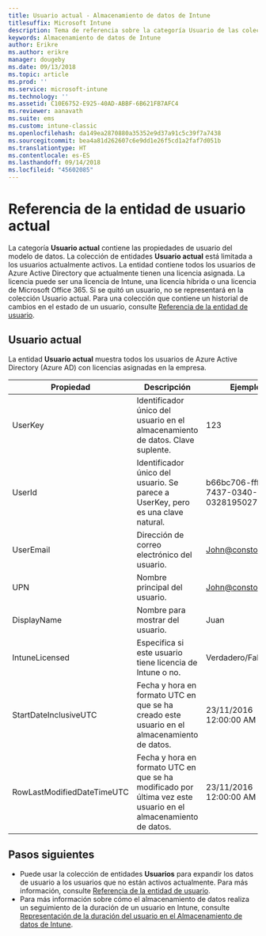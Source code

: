 ```yaml
---
title: Usuario actual - Almacenamiento de datos de Intune
titlesuffix: Microsoft Intune
description: Tema de referencia sobre la categoría Usuario de las colecciones de entidades de la API de Almacenamiento de datos de Intune.
keywords: Almacenamiento de datos de Intune
author: Erikre
ms.author: erikre
manager: dougeby
ms.date: 09/13/2018
ms.topic: article
ms.prod: ''
ms.service: microsoft-intune
ms.technology: ''
ms.assetid: C10E6752-E925-40AD-ABBF-6B621FB7AFC4
ms.reviewer: aanavath
ms.suite: ems
ms.custom: intune-classic
ms.openlocfilehash: da149ea2870880a35352e9d37a91c5c39f7a7438
ms.sourcegitcommit: bea4a81d262607c6e9dd1e26f5cd1a2faf7d051b
ms.translationtype: HT
ms.contentlocale: es-ES
ms.lasthandoff: 09/14/2018
ms.locfileid: "45602085"
---
```

# <a name="reference-for-current-user-entity"></a>Referencia de la entidad de usuario actual

La categoría **Usuario actual** contiene las propiedades de usuario del modelo de datos. La colección de entidades **Usuario actual** está limitada a los usuarios actualmente activos. La entidad contiene todos los usuarios de Azure Active Directory que actualmente tienen una licencia asignada. La licencia puede ser una licencia de Intune, una licencia híbrida o una licencia de Microsoft Office 365. Si se quitó un usuario, no se representará en la colección Usuario actual. Para una colección que contiene un historial de cambios en el estado de un usuario, consulte [Referencia de la entidad de usuario](reports-ref-user.md).


## <a name="current-user"></a>Usuario actual

La entidad **Usuario actual** muestra todos los usuarios de Azure Active Directory (Azure AD) con licencias asignadas en la empresa.

| Propiedad  | Descripción | Ejemplo |
|---------|------------|--------|
| UserKey |Identificador único del usuario en el almacenamiento de datos. Clave suplente. |123 |
| UserId |Identificador único del usuario. Se parece a UserKey, pero es una clave natural. |b66bc706-ffff-7437-0340-032819502773 |
| UserEmail |Dirección de correo electrónico del usuario. |John@constoso.com |
| UPN | Nombre principal del usuario. | John@constoso.com |
| DisplayName |Nombre para mostrar del usuario. |Juan |
| IntuneLicensed |Especifica si este usuario tiene licencia de Intune o no. |Verdadero/Falso |
| StartDateInclusiveUTC |Fecha y hora en formato UTC en que se ha creado este usuario en el almacenamiento de datos. |23/11/2016 12:00:00 AM |
| RowLastModifiedDateTimeUTC |Fecha y hora en formato UTC en que se ha modificado por última vez este usuario en el almacenamiento de datos. |23/11/2016 12:00:00 AM |

## <a name="next-steps"></a>Pasos siguientes
 - Puede usar la colección de entidades **Usuarios** para expandir los datos de usuario a los usuarios que no están activos actualmente. Para más información, consulte [Referencia de la entidad de usuario](reports-ref-user.md).
 - Para más información sobre cómo el almacenamiento de datos realiza un seguimiento de la duración de un usuario en Intune, consulte [Representación de la duración del usuario en el Almacenamiento de datos de Intune](reports-ref-user-timeline.md).

